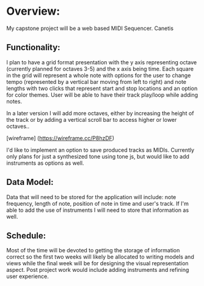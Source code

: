 # Overview:
My capstone project will be a web based MIDI Sequencer.
Canetis

## Functionality:

I plan to have a grid format presentation with the y axis representing octave (currently planned for octaves 3-5) and the x axis being time. Each square in the grid will represent a whole note with options for the user to change tempo (represented by a vertical bar moving from left to right) and note lengths with two clicks that represent start and stop locations and an option for color themes. User will be able to have their track play/loop while adding notes.

In a later version I will add more octaves, either by increasing the height of the track or by adding a vertical scroll bar to access higher or lower octaves..

[wireframe] (https://wireframe.cc/P8hzDF)

I'd like to implement an option to save produced tracks as MIDIs. Currently only plans for just a synthesized tone using tone js, but would like to add instruments as options as well.

## Data Model:

Data that will need to be stored for the application will include: note frequency, length of note, position of note in time and user's track. If I'm able to add the use of instruments I will need to store that information as well.

## Schedule:

Most of the time will be devoted to getting the storage of information correct so the first two weeks will likely be allocated to writing models and views while the final week will be for designing the visual representation aspect. Post project work would include adding instruments and refining user experience.
